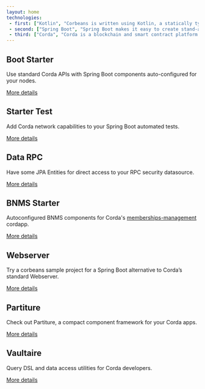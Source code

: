 ```yaml
---
layout: home
technologies:
 - first: ["Kotlin", "Corbeans is written using Kotlin, a statically typed programming language that runs on the JVM and works seamlessly with either Kotlin or Java-based apps."]
 - second: ["Spring Boot", "Spring Boot makes it easy to create stand-alone, production-grade Spring based Applications that you can 'just run'."]
 - third: ["Corda", "Corda is a blockchain and smart contract platform. As a blockchain platform Corda allows parties to transact directly, with value. Smart contracts allow Corda to do this using complex agreements and any asset type."]
---
```


<div class="row">
	<div class="col-md-4">
		<div class="panel panel-info">
		  <div class="panel-heading text-center"><h2>Boot Starter</h2></div>
		  <div class="panel-body">
			<p>Use standard Corda APIs with Spring Boot components auto-configured for your nodes.</p>
		  </div>
		  <div class="panel-footer text-right"><a href="docs/getting-started.html">More details</a></div>
		</div>
	</div>
	<div class="col-md-4">
		<div class="panel panel-info">
		  <div class="panel-heading text-center"><h2>Starter Test</h2></div>
		  <div class="panel-body">
			<p>Add Corda network capabilities to your Spring Boot automated tests.</p>
		  </div>
		  <div class="panel-footer text-right"><a href="docs/starter-test.html">More details</a></div>
		</div>
	</div>
	<div class="col-md-4">
		<div class="panel panel-info">
		  <div class="panel-heading text-center"><h2>Data RPC</h2></div>
		  <div class="panel-body">
			<p>Have some JPA Entities for direct access to your RPC security datasource.</p>
		  </div>
		  <div class="panel-footer text-right"><a href="docs/data-rpc.html">More details</a></div>
		</div>
	</div>
</div>
<div class="row">
	<div class="col-md-4">
		<div class="panel panel-info">
		  <div class="panel-heading text-center"><h2>BNMS Starter</h2></div>
		  <div class="panel-body">
			<p>Autoconfigured BNMS components for Corda's 
			<a href="https://github.com/manosbatsis/corda-solutions/tree/master/bn-apps/memberships-management">memberships-management</a> 
			cordapp.</p>
		  </div>
		  <div class="panel-footer text-right"><a href="docs/starter-bnms.html">More details</a></div>
		</div>
	</div>
	<div class="col-md-4">
		<div class="panel panel-info">
		  <div class="panel-heading text-center"><h2>Webserver</h2></div>
		  <div class="panel-body">
			<p>Try a corbeans sample project for a Spring Boot alternative to Corda’s standard Webserver.</p>
		  </div>
		  <div class="panel-footer text-right"><a href="docs/webserver.html">More details</a></div>
		</div>
	</div>
	<div class="col-md-4">
		<div class="panel panel-success">
		  <div class="panel-heading text-center"><h2>Partiture</h2></div>
		  <div class="panel-body">
			<p>Check out Partiture, a compact component framework for your Corda apps.</p>
		  </div>
		  <div class="panel-footer text-right"><a href="https://manosbatsis.github.io/partiture/">More details</a></div>
		</div>
	</div>
	<div class="col-md-4">
	</div>
	<div class="col-md-4">
		<div class="panel panel-warn">
		  <div class="panel-heading text-center"><h2>Vaultaire</h2></div>
		  <div class="panel-body">
			<p>Query DSL and data access utilities for Corda developers.</p>
		  </div>
		  <div class="panel-footer text-right"><a href="https://manosbatsis.github.io/vaultaire/">More details</a></div>
		</div>
	</div>
	<div class="col-md-4">
	</div>
</div>
